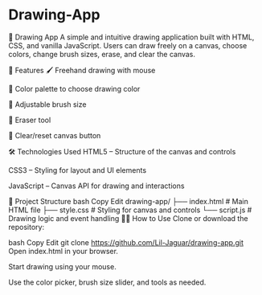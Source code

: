 # Drawing-App
🎨 Drawing App
A simple and intuitive drawing application built with HTML, CSS, and vanilla JavaScript. Users can draw freely on a canvas, choose colors, change brush sizes, erase, and clear the canvas.

🚀 Features
🖌️ Freehand drawing with mouse

🎨 Color palette to choose drawing color

📏 Adjustable brush size

🧽 Eraser tool

🧼 Clear/reset canvas button

🛠️ Technologies Used
HTML5 – Structure of the canvas and controls

CSS3 – Styling for layout and UI elements

JavaScript – Canvas API for drawing and interactions

📂 Project Structure
bash
Copy
Edit
drawing-app/
├── index.html        # Main HTML file
├── style.css         # Styling for canvas and controls
└── script.js         # Drawing logic and event handling
🧑‍💻 How to Use
Clone or download the repository:

bash
Copy
Edit
git clone https://github.com/Lil-Jaguar/drawing-app.git
Open index.html in your browser.

Start drawing using your mouse.

Use the color picker, brush size slider, and tools as needed.
